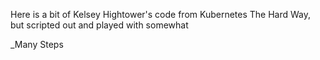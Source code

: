 Here is a bit of Kelsey Hightower's code from Kubernetes The Hard Way, but scripted out and played with somewhat


_Many Steps 


